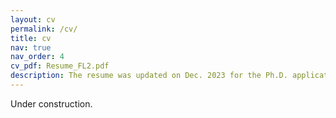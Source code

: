 ```yaml
---
layout: cv
permalink: /cv/
title: cv
nav: true
nav_order: 4
cv_pdf: Resume_FL2.pdf
description: The resume was updated on Dec. 2023 for the Ph.D. application. Download button on the right. --->>  #This is a description of the page. You can modify it in 'pages/_cv.md'. You can also change or remove the top pdf download button.
---
```

Under construction.